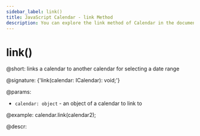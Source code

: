 ```yaml
---
sidebar_label: link()
title: JavaScript Calendar - link Method 
description: You can explore the link method of Calendar in the documentation of the DHTMLX JavaScript UI library. Browse developer guides and API reference, try out code examples and live demos, and download a free 30-day evaluation version of DHTMLX Suite 7.
---
```


# link()

@short: links a calendar to another calendar for selecting a date range

@signature: {'link(calendar: ICalendar): void;'}

@params:
- `calendar: object` - an object of a calendar to link to

@example:
calendar.link(calendar2);

@descr:

[comment]: # (@related:calendar/operating_calendar.md#linkingtwocalendars)